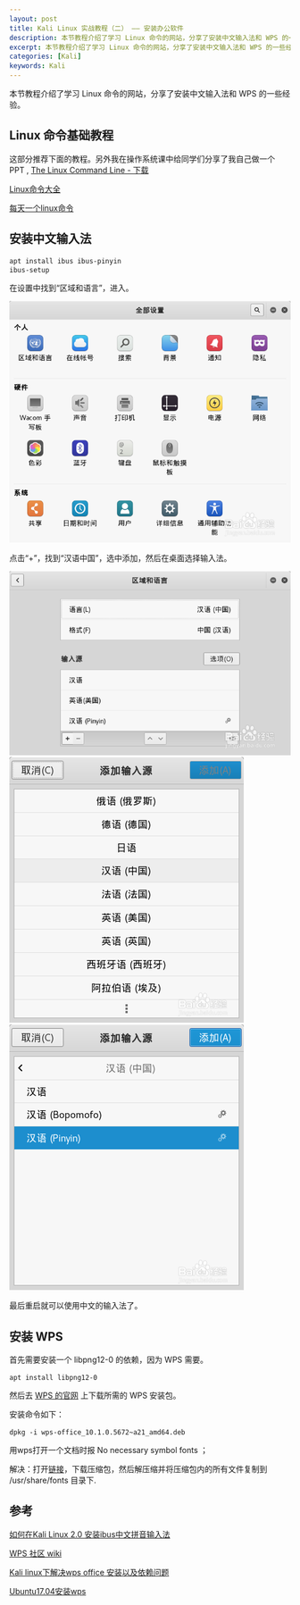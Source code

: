 ```yaml
---
layout: post
title: Kali Linux 实战教程（二） —— 安装办公软件
description: 本节教程介绍了学习 Linux 命令的网站，分享了安装中文输入法和 WPS 的一些经验
excerpt: 本节教程介绍了学习 Linux 命令的网站，分享了安装中文输入法和 WPS 的一些经验
categories: [Kali]
keywords: Kali
---
```


本节教程介绍了学习 Linux 命令的网站，分享了安装中文输入法和 WPS 的一些经验。

## Linux 命令基础教程

这部分推荐下面的教程。另外我在操作系统课中给同学们分享了我自己做一个 PPT , [The Linux Command Line - 下载](https://download.0xl2oot.cn/The-Linux-Command-Line.pdf)

[Linux命令大全](http://man.linuxde.net/)

[每天一个linux命令](http://www.cnblogs.com/peida/archive/2012/12/05/2803591.html)

## 安装中文输入法

```
apt install ibus ibus-pinyin  
ibus-setup
```

在设置中找到“区域和语言”，进入。

![](/images/post/kali/pic_pinyin_1.jpg)

点击“+”，找到“汉语中国”，选中添加，然后在桌面选择输入法。

![](/images/post/kali/pic_pinyin_2.jpg)
![](/images/post/kali/pic_pinyin_3.jpg)
![](/images/post/kali/pic_pinyin_4.jpg)

最后重启就可以使用中文的输入法了。

## 安装 WPS

首先需要安装一个 libpng12-0 的依赖，因为 WPS 需要。

```
apt install libpng12-0
```

然后去 [WPS 的官网](http://community.wps.cn/download/) 上下载所需的 WPS 安装包。

安装命令如下：

```
dpkg -i wps-office_10.1.0.5672~a21_amd64.deb
```

用wps打开一个文档时报 No necessary symbol fonts ；

解决：打开[链接](https://download.0xl2oot.cn/linux-wps-office-fonts.zip)，下载压缩包，然后解压缩并将压缩包内的所有文件复制到 /usr/share/fonts 目录下.


## 参考

[如何在Kali Linux 2.0 安装ibus中文拼音输入法](https://jingyan.baidu.com/article/8cdccae922f703315413cd0e.html)

[WPS 社区 wiki](http://community.wps.cn/wiki/)

[Kali linux下解决wps office 安装以及依赖问题](http://blog.csdn.net/github_39217805/article/details/73465999)

[Ubuntu17.04安装wps](http://blog.csdn.net/MoMo_Goder/article/details/78401688)
